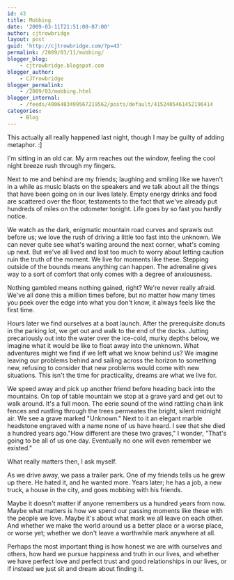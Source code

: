 ```yaml
---
id: 43
title: Mobbing
date: '2009-03-11T21:51:00-07:00'
author: cjtrowbridge
layout: post
guid: 'http://cjtrowbridge.com/?p=43'
permalink: /2009/03/11/mobbing/
blogger_blog:
    - cjtrowbridge.blogspot.com
blogger_author:
    - CJTrowbridge
blogger_permalink:
    - /2009/03/mobbing.html
blogger_internal:
    - /feeds/4006483499567219562/posts/default/4152405461452196414
categories:
    - Blog
---
```


This actually all really happened last night, though I may be guilty of adding metaphor. :\]  
  
  
I'm sitting in an old car. My arm reaches out the window, feeling the cool night breeze rush through my fingers.  
  
Next to me and behind are my friends; laughing and smiling like we haven't in a while as music blasts on the speakers and we talk about all the things that have been going on in our lives lately. Empty energy drinks and food are scattered over the floor, testaments to the fact that we've already put hundreds of miles on the odometer tonight. Life goes by so fast you hardly notice.  
  
We watch as the dark, enigmatic mountain road curves and sprawls out before us; we love the rush of driving a little too fast into the unknown. We can never quite see what's waiting around the next corner, what's coming up next. But we've all lived and lost too much to worry about letting caution ruin the truth of the moment. We live for moments like these. Stepping outside of the bounds means anything can happen. The adrenaline gives way to a sort of comfort that only comes with a degree of anxiousness.  
  
Nothing gambled means nothing gained, right? We're never really afraid. We've all done this a million times before, but no matter how many times you peek over the edge into what you don't know, it always feels like the first time.  
  
Hours later we find ourselves at a boat launch. After the prerequisite donuts in the parking lot, we get out and walk to the end of the docks. Jutting precariously out into the water over the ice-cold, murky depths below, we imagine what it would be like to float away into the unknown. What adventures might we find if we left what we know behind us? We imagine leaving our problems behind and sailing across the horizon to something new, refusing to consider that new problems would come with new situations. This isn't the time for practicality, dreams are what we live for.  
  
We speed away and pick up another friend before heading back into the mountains. On top of table mountain we stop at a grave yard and get out to walk around. It's a full moon. The eerie sound of the wind rattling chain link fences and rustling through the trees permeates the bright, silent midnight air. We see a grave marked "Unknown." Next to it an elegant marble headstone engraved with a name none of us have heard. I see that she died a hundred years ago."How different are these two graves," I wonder, "That's going to be all of us one day. Eventually no one will even remember we existed."  
  
What really matters then, I ask myself.  
  
As we drive away, we pass a trailer park. One of my friends tells us he grew up there. He hated it, and he wanted more. Years later; he has a job, a new truck, a house in the city, and goes mobbing with his friends.  
  
Maybe it doesn't matter if anyone remembers us a hundred years from now. Maybe what matters is how we spend our passing moments like these with the people we love. Maybe it's about what mark we all leave on each other. And whether we make the world around us a better place or a worse place, or worse yet; whether we don't leave a worthwhile mark anywhere at all.  
  
Perhaps the most important thing is how honest we are with ourselves and others, how hard we pursue happiness and truth in our lives, and whether we have perfect love and perfect trust and good relationships in our lives, or if instead we just sit and dream about finding it.